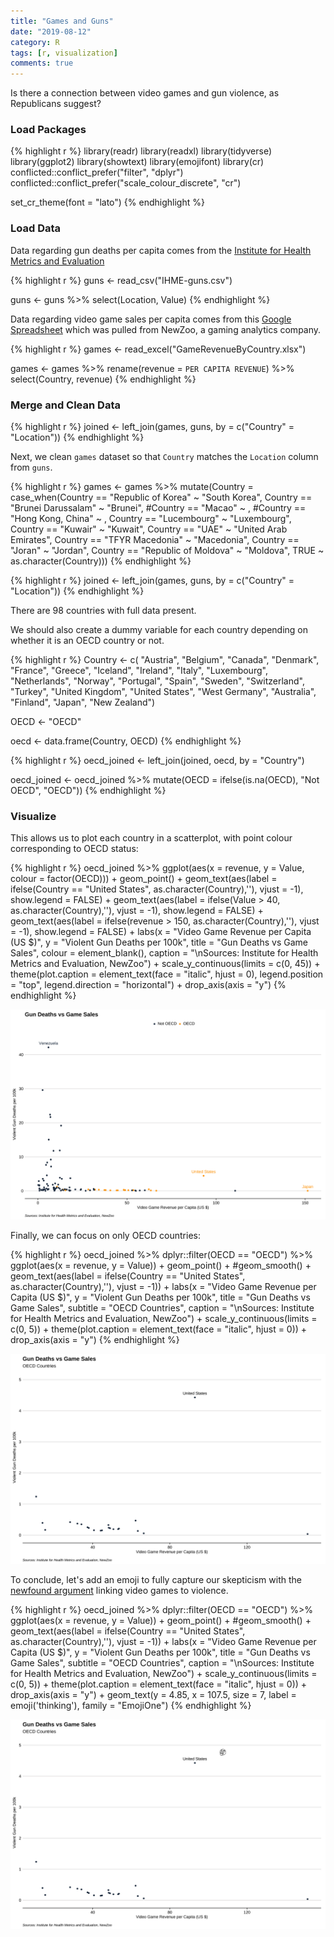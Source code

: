 ```yaml
---
title: "Games and Guns"
date: "2019-08-12"
category: R
tags: [r, visualization]
comments: true
---
```


Is there a connection between video games and gun violence, as Republicans suggest?



### Load Packages


{% highlight r %}
library(readr)
library(readxl)
library(tidyverse)
library(ggplot2)
library(showtext)
library(emojifont)
library(cr)
conflicted::conflict_prefer("filter", "dplyr")
conflicted::conflict_prefer("scale_colour_discrete", "cr")

set_cr_theme(font = "lato")
{% endhighlight %}

### Load Data

Data regarding gun deaths per capita comes from the [Institute for Health Metrics and Evaluation](https://vizhub.healthdata.org/gbd-compare/)


{% highlight r %}
guns <- read_csv("IHME-guns.csv")

guns <- guns %>% select(Location, Value)
{% endhighlight %}

Data regarding video game sales per capita comes from this [Google Spreadsheet](https://docs.google.com/spreadsheets/d/1n7VPylBiHov7gWwM4F070m5JZsB7fGOMMQsoAOIh5RA/edit?usp=sharing) which was pulled from NewZoo, a gaming analytics company.


{% highlight r %}
games <- read_excel("GameRevenueByCountry.xlsx")

games <- games %>% 
  rename(revenue = `PER CAPITA REVENUE`) %>% 
  select(Country, revenue)
{% endhighlight %}

### Merge and Clean Data


{% highlight r %}
joined <- left_join(games, guns, by = c("Country" = "Location"))
{% endhighlight %}

Next, we clean `games` dataset so that `Country` matches the `Location` column from `guns`.


{% highlight r %}
games <- games %>% 
  mutate(Country = case_when(Country == "Republic of Korea" ~ "South Korea",
                             Country == "Brunei Darussalam" ~ "Brunei",
                             #Country == "Macao" ~ ,
                             #Country == "Hong Kong, China" ~ ,
                             Country == "Lucembourg" ~ "Luxembourg",
                             Country == "Kuwair" ~ "Kuwait",
                             Country == "UAE" ~ "United Arab Emirates",
                             Country == "TFYR Macedonia" ~ "Macedonia",
                             Country == "Joran" ~ "Jordan",
                             Country == "Republic of Moldova" ~ "Moldova",
                             TRUE ~ as.character(Country)))
{% endhighlight %}


{% highlight r %}
joined <- left_join(games, guns, by = c("Country" = "Location"))
{% endhighlight %}

There are 98 countries with full data present. 

We should also create a dummy variable for each country depending on whether it is an OECD country or not.


{% highlight r %}
Country <- c(
"Austria",
"Belgium",
"Canada",
"Denmark",
"France",
"Greece",
"Iceland",
"Ireland",
"Italy",
"Luxembourg",
"Netherlands",
"Norway",
"Portugal",
"Spain",
"Sweden",
"Switzerland",
"Turkey",
"United Kingdom",
"United States",
"West Germany",
"Australia",
"Finland",
"Japan",
"New Zealand")

OECD <- "OECD"

oecd <- data.frame(Country, OECD)
{% endhighlight %}


{% highlight r %}
oecd_joined <- left_join(joined, oecd, by = "Country")

oecd_joined <- oecd_joined %>% 
  mutate(OECD = ifelse(is.na(OECD), "Not OECD", "OECD"))
{% endhighlight %}

### Visualize

This allows us to plot each country in a scatterplot, with point colour corresponding to OECD status:


{% highlight r %}
oecd_joined %>% 
  ggplot(aes(x = revenue, y = Value, colour = factor(OECD))) +
  geom_point() +
  geom_text(aes(label = ifelse(Country == "United States", as.character(Country),''), vjust = -1), show.legend = FALSE) +
  geom_text(aes(label = ifelse(Value > 40, as.character(Country),''), vjust = -1), show.legend = FALSE) +
  geom_text(aes(label = ifelse(revenue > 150, as.character(Country),''), vjust = -1), show.legend = FALSE) +
  labs(x = "Video Game Revenue per Capita (US $)",
       y = "Violent Gun Deaths per 100k",
       title = "Gun Deaths vs Game Sales",
       colour = element_blank(),
       caption = "\nSources: Institute for Health Metrics and Evaluation, NewZoo") +
  scale_y_continuous(limits = c(0, 45)) +
  theme(plot.caption = element_text(face = "italic", hjust = 0), 
        legend.position = "top", legend.direction = "horizontal") +
  drop_axis(axis = "y")
{% endhighlight %}

![center](/figs/2019-08-12-games-and-guns/unnamed-chunk-9-1.png)

Finally, we can focus on only OECD countries:


{% highlight r %}
oecd_joined %>% 
  dplyr::filter(OECD == "OECD") %>% 
  ggplot(aes(x = revenue, y = Value)) +
  geom_point() +
  #geom_smooth() +
  geom_text(aes(label = ifelse(Country == "United States", as.character(Country),''), vjust = -1)) +
  labs(x = "Video Game Revenue per Capita (US $)",
       y = "Violent Gun Deaths per 100k",
       title = "Gun Deaths vs Game Sales",
       subtitle = "OECD Countries",
       caption = "\nSources: Institute for Health Metrics and Evaluation, NewZoo") +
  scale_y_continuous(limits = c(0, 5)) +
  theme(plot.caption = element_text(face = "italic", hjust = 0)) +
  drop_axis(axis = "y")
{% endhighlight %}

![center](/figs/2019-08-12-games-and-guns/unnamed-chunk-10-1.png)

To conclude, let's add an emoji to fully capture our skepticism with the [newfound argument](https://www.cnn.com/2019/08/05/politics/kevin-mccarthy-mass-shootings-video-games/index.html) linking video games to violence.


{% highlight r %}
oecd_joined %>% 
  dplyr::filter(OECD == "OECD") %>% 
  ggplot(aes(x = revenue, y = Value)) +
  geom_point() +
  #geom_smooth() +
  geom_text(aes(label = ifelse(Country == "United States", as.character(Country),''), vjust = -1)) +
  labs(x = "Video Game Revenue per Capita (US $)",
       y = "Violent Gun Deaths per 100k",
       title = "Gun Deaths vs Game Sales",
       subtitle = "OECD Countries",
       caption = "\nSources: Institute for Health Metrics and Evaluation, NewZoo") +
  scale_y_continuous(limits = c(0, 5)) +
  theme(plot.caption = element_text(face = "italic", hjust = 0)) +
  drop_axis(axis = "y") +
  geom_text(y = 4.85, x = 107.5, size = 7, label = emoji('thinking'), family = "EmojiOne")
{% endhighlight %}

![center](/figs/2019-08-12-games-and-guns/unnamed-chunk-11-1.png)
